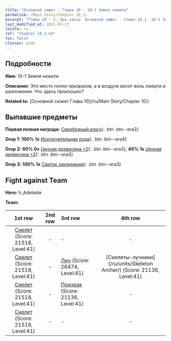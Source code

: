 ```yaml
---
title: "Основной сюжет - Глава 10 - 10-1 Земля нежити"
permalink: /Main Story/Chapter 10_1/
excerpt: "Глава 10 - 1. Эра хаоса  Основной сюжет - Глава 10_1. 10-1 Земля нежити"
last_modified_at: 2021-07-27
locale: ru
ref: "Chapter 10_1.md"
toc: false
classes: wide
---
```


## Подробности

 **Имя:** 10-1 Земля нежити

 **Описание:** Это место полно призраков, а в воздухе висит вонь смерти и разложения. Что здесь произошло?

 **Related to:** [Основной сюжет Глава 10](/ru/Main Story/Chapter 10/)

## Выпавшие предметы

 **Первая полная награда:** [Серебряный ключ](/ItemsRU/con_693/){: .btn .btn--era3}

 **Drop 1:** **100% 1x** [Исключительная руда](/ItemsRU/mat_33/){: .btn .btn--era4}

 **Drop 2:** **60% 0x** [Ценная древесина +2](/ItemsRU/mat_27/){: .btn .btn--era3}, **40% 1x** [Ценная древесина +2](/ItemsRU/mat_27/){: .btn .btn--era3}

 **Drop 3:** **100% 1x** [Свиток заклинания](/ItemsRU/con_694/){: .btn .btn--era3}


## Fight against Team
 **Hero:** h_Adelaide

 **Team:**


  | 1st row | 2nd row | 3rd row | 4th row |
  |:----:|:----:|:----|:----:|
  | [Скелет](/ru/units/Skeleton/) (Score: 21518, Level:41)  | - | - | - |
  | [Скелет](/ru/units/Skeleton/) (Score: 21518, Level:41)  | - | [Лич](/ru/units/Lich/) (Score: 26474, Level:41)  | [Скелеты-лучники](/ru/units/Skeleton Archer/) (Score: 21136, Level:41)  |
  | [Скелет](/ru/units/Skeleton/) (Score: 21518, Level:41)  | - | [Призрак](/ru/units/Wight/) (Score: 21136, Level:41)  | - |
  | [Скелет](/ru/units/Skeleton/) (Score: 21518, Level:41)  | - | - | - |



